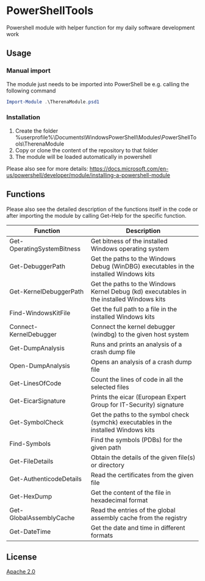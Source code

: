 # PowerShellTools

Powershell module with helper function for my daily software development work

## Usage

### Manual import
The module just needs to be imported into PowerShell be e.g. calling the following command
```powershell
Import-Module .\TherenaModule.psd1
```

### Installation

1) Create the folder %userprofile%\Documents\WindowsPowerShell\Modules\PowerShellTools\TherenaModule
2) Copy or clone the content of the repository to that folder
3) The module will be loaded automatically in powershell

Please also see for more details: 
https://docs.microsoft.com/en-us/powershell/developer/module/installing-a-powershell-module

## Functions

Please also see the detailed description of the functions itself in the code or after importing 
the module by calling Get-Help for the specific function.

| Function  | Description  |
|-----------|--------------|
| Get-OperatingSystemBitness | Get bitness of the installed Windows operating system |
| Get-DebuggerPath | Get the paths to the Windows Debug (WinDBG) executables in the installed Windows kits |
| Get-KernelDebuggerPath | Get the paths to the Windows Kernel Debug (kd) executables in the installed Windows kits |
| Find-WindowsKitFile | Get the full path to a file in the installed Windows kits |
| Connect-KernelDebugger | Connect the kernel debugger (windbg) to the given host system |
| Get-DumpAnalysis | Runs and prints an analysis of a crash dump file |
| Open-DumpAnalysis | Opens an analysis of a crash dump file |
| Get-LinesOfCode | Count the lines of code in all the selected files |
| Get-EicarSignature | Prints the eicar (European Expert Group for IT-Security) signature |
| Get-SymbolCheck | Get the paths to the symbol check (symchk) executables in the installed Windows kits |
| Find-Symbols | Find the symbols (PDBs) for the given path |
| Get-FileDetails | Obtain the details of the given file(s) or directory |
| Get-AuthenticodeDetails | Read the certificates from the given file |
| Get-HexDump | Get the content of the file in hexadecimal format |
| Get-GlobalAssemblyCache | Read the entries of the global assembly cache from the registry |
| Get-DateTime | Get the date and time in different formats |

## License

[Apache 2.0](https://github.com/Therena/PowerShellTools/blob/master/LICENSE)
